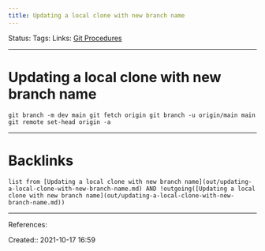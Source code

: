 ```yaml
---
title: Updating a local clone with new branch name
---
```

Status: 
Tags: 
Links: [Git Procedures](None)
___
# Updating a local clone with new branch name
`git branch -m dev main
git fetch origin
git branch -u origin/main main
git remote set-head origin -a`
___
# Backlinks
```dataview
list from [Updating a local clone with new branch name](out/updating-a-local-clone-with-new-branch-name.md) AND !outgoing([Updating a local clone with new branch name](out/updating-a-local-clone-with-new-branch-name.md))
```
___
References:

Created:: 2021-10-17 16:59
